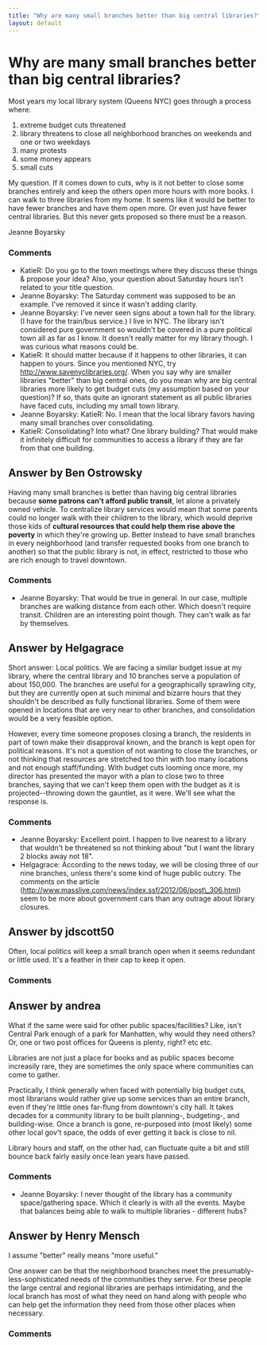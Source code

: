 ```yaml
---
title: "Why are many small branches better than big central libraries?"
layout: default
---
```

Why are many small branches better than big central libraries?
=====================
Most years my local library system (Queens NYC) goes through a process
where:

1.  extreme budget cuts threatened
2.  library threatens to close all neighborhood branches on weekends and
    one or two weekdays
3.  many protests
4.  some money appears
5.  small cuts

My question. If it comes down to cuts, why is it not better to close
some branches entirely and keep the others open more hours with more
books. I can walk to three libraries from my home. It seems like it
would be better to have fewer branches and have them open more. Or even
just have fewer central libraries. But this never gets proposed so there
must be a reason.

Jeanne Boyarsky

### Comments ###
* KatieR: Do you go to the town meetings where they discuss these things & propose
your idea? Also, your question about Saturday hours isn't related to
your title question.
* Jeanne Boyarsky: The Saturday comment was supposed to be an example. I've removed it
since it wasn't adding clarity.
* Jeanne Boyarsky: I've never seen signs about a town hall for the library. (I have for the
train/bus service.) I live in NYC. The library isn't considered pure
government so wouldn't be covered in a pure political town all as far as
I know. It doesn't really matter for my library though. I was curious
what reasons could be.
* KatieR: It should matter because if it happens to other libraries, it can happen
to yours. Since you mentioned NYC, try http://www.savenyclibraries.org/.
When you say why are smaller libraries "better" than big central ones,
do you mean why are big central libraries more likely to get budget cuts
(my assumption based on your question)? If so, thats quite an ignorant
statement as all public libraries have faced cuts, including my small
town library.
* Jeanne Boyarsky: KatieR: No. I mean that the local library favors having many small
branches over consolidating.
* KatieR: Consolidating? Into what? One library building? That would make it
infinitely difficult for communities to access a library if they are far
from that one building.


Answer by Ben Ostrowsky
----------------
Having many small branches is better than having big central libraries
because **some patrons can't afford public transit**, let alone a
privately owned vehicle. To centralize library services would mean that
some parents could no longer walk with their children to the library,
which would deprive those kids of **cultural resources that could help
them rise above the poverty** in which they're growing up. Better
instead to have small branches in every neighborhood (and transfer
requested books from one branch to another) so that the public library
is not, in effect, restricted to those who are rich enough to travel
downtown.

### Comments ###
* Jeanne Boyarsky: That would be true in general. In our case, multiple branches are
walking distance from each other. Which doesn't require transit.
Children are an interesting point though. They can't walk as far by
themselves.

Answer by Helgagrace
----------------
Short answer: Local politics. We are facing a similar budget issue at my
library, where the central library and 10 branches serve a population of
about 150,000. The branches are useful for a geographically sprawling
city, but they are currently open at such minimal and bizarre hours that
they shouldn't be described as fully functional libraries. Some of them
were opened in locations that are very near to other branches, and
consolidation would be a very feasible option.

However, every time someone proposes closing a branch, the residents in
part of town make their disapproval known, and the branch is kept open
for political reasons. It's not a question of not wanting to close the
branches, or not thinking that resources are stretched too thin with too
many locations and not enough staff/funding. With budget cuts looming
once more, my director has presented the mayor with a plan to close two
to three branches, saying that we can't keep them open with the budget
as it is projected--throwing down the gauntlet, as it were. We'll see
what the response is.

### Comments ###
* Jeanne Boyarsky: Excellent point. I happen to live nearest to a library that wouldn't be
threatened so not thinking about "but I want the library 2 blocks away
not 18".
* Helgagrace: According to the news today, we will be closing three of our nine
branches, unless there's some kind of huge public outcry. The comments
on the article
(http://www.masslive.com/news/index.ssf/2012/06/post\_306.html) seem to
be more about government cars than any outrage about library closures.

Answer by jdscott50
----------------
Often, local politics will keep a small branch open when it seems
redundant or little used. It's a feather in their cap to keep it open.

### Comments ###

Answer by andrea
----------------
What if the same were said for other public spaces/facilities? Like,
isn't Central Park enough of a park for Manhatten, why would they need
others? Or, one or two post offices for Queens is plenty, right? etc
etc.

Libraries are not just a place for books and as public spaces become
increasily rare, they are sometimes the only space where communities can
come to gather.

Practically, I think generally when faced with potentially big budget
cuts, most librarians would rather give up some services than an entire
branch, even if they're little ones far-flung from downtown's city hall.
It takes decades for a community library to be built planning-,
budgeting-, and building-wise. Once a branch is gone, re-purposed into
(most likely) some other local gov't space, the odds of ever getting it
back is close to nil.

Library hours and staff, on the other had, can fluctuate quite a bit and
still bounce back fairly easily once lean years have passed.

### Comments ###
* Jeanne Boyarsky: I never thought of the library has a community space/gathering space.
Which it clearly is with all the events. Maybe that balances being able
to walk to multiple libraries - different hubs?

Answer by Henry Mensch
----------------
I assume "better" really means "more useful."

One answer can be that the neighborhood branches meet the
presumably-less-sophisticated needs of the communities they serve. For
these people the large central and regional libraries are perhaps
intimidating, and the local branch has most of what they need on hand
along with people who can help get the information they need from those
other places when necessary.

### Comments ###

